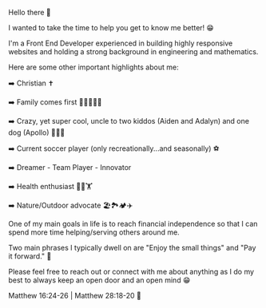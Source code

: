 Hello there 👋 

I wanted to take the time to help you get to know me better! 😁

I'm a Front End Developer experienced in building highly responsive websites and holding a strong background in engineering and mathematics.

Here are some other important highlights about me:

➡️ Christian ✝️

➡️ Family comes first 👨‍👩‍👧‍👦🏡

➡️ Crazy, yet super cool, uncle to two kiddos (Aiden and Adalyn) and one dog (Apollo) 👧👦🦮

➡️ Current soccer player (only recreationally...and seasonally) ⚽️

➡️ Dreamer - Team Player - Innovator

➡️ Health enthusiast 🏃💨🏋️

➡️ Nature/Outdoor advocate 🏖🏞🏕✈️

One of my main goals in life is to reach financial independence so that I can spend more time helping/serving others around me. 

Two main phrases I typically dwell on are "Enjoy the small things" and "Pay it forward." 💭

Please feel free to reach out or connect with me about anything as I do my best to always keep an open door and an open mind 😁

Matthew 16:24-26 | Matthew 28:18-20 📖
